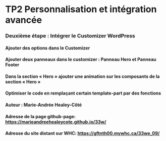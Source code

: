 # TP2 Personnalisation et intégration avancée

### Deuxième étape : Intégrer le Customizer WordPress
#### Ajouter des options dans le Customizer
#### Ajouter deux panneaux dans le customizer : Panneau Hero et Panneau Footer
#### Dans la section « Hero » ajouter une animation sur les composants de la section « Hero »
#### Optimiser le code en remplaçant certain template-part par des fonctions

#### Auteur : Marie-Andrée Healey-Côté

#### Adresse de la page github-page: https://marieandreehealeycote.github.io/33w/

#### Adresse du site distant sur WHC: https://gftnth00.mywhc.ca/33we_09/
